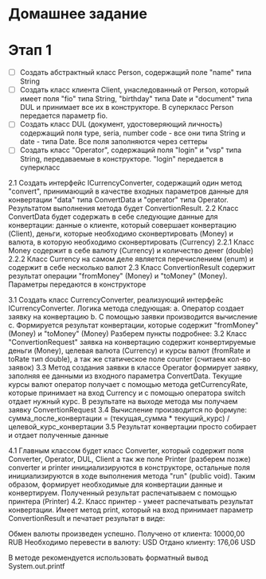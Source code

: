 # Домашнее задание

Этап 1
======

- [ ] Создать абстрактный класс Person, содержащий поле "name" типа String
- [ ] Создать класс клиента Client, унаследованный от Person, который имеет поля "fio" типа String, "birthday" типа Date и "document" типа DUL
и принимает все их в конструкторе. В суперкласс Person передается параметр fio.
- [ ] Создать класс DUL (документ, удостоверяющий личность) содержащий поля type, seria, number code - все они типа String и date - типа Date.
Все поля заполняются через сеттеры
- [ ] Создать класс "Operator", содержащий поля "login" и "vsp" типа String, передаваемые в конструкторе. "login" передается в суперкласс

2.1 Создать интерфейс ICurrencyConverter, содержащий один метод "convert", принимающий в качестве входных параметров данные для конвертации
"data" типа ConvertData и "operator" типа Operator. Результатом выполнения метода будет ConvertionResult.
2.2 Класс ConvertData будет содержать в себе следующие данные для конвертации: данные о клиенте, который совершает конвертацию (Client),
деньги, которые необходимо сконвертировать (Money) и валюта, в которую необходимо сконвертировать (Currency)
2.2.1 Класс Money содержит в себе валюту (Currency) и количество денег (double)
2.2.2 Класс Currency на самом деле является перечислением (enum) и содержит в себе несколько валют
2.3 Класс ConvertionResult содержит результат операции "fromMoney" (Money) и "toMoney" (Money). Параметры передаются в конструкторе

3.1 Создать класс CurrencyConverter, реализующий интерфейс ICurrencyConverter. Логика метода следующая:
a. Оператор создает заявку на конвертацию
b. С помощью заявки производится вычисление
c. Формируется результат конвертации, которые содержит "fromMoney" (Money) и "toMoney" (Money)
Разберем пункты подробнее:
3.2 Класс "ConvertionRequest" заявка на конвертацию содержит конвертируемые деньги (Money), целевая валюта (Currency)
и курсы валют (fromRate и toRate тип double), а  так же статическое поле counter (считаем кол-во заявок)
3.3 Метод создания заявки в классе Operator формирует заявку, заполняя ее данными из входного параметра ConvertData. Текущие
курсы валют оператор получает с помощью метода getCurrencyRate, которые принимает на вход Currency и с помощью оператора switch отдает нужный курс.
В результате на выходе метода мы получаем заявку ConvertionRequest
3.4 Вычисление производится по формуле: сумма_после_конвертации = (текущая_сумма * текущий_курс) / целевой_курс_конвертации
3.5 Результат конвертации просто собирает и отдает полученные данные

4.1 Главным классом будет класс Converter, который содержит поля Converter, Operator, DUL, Client а так же поле Printer (разберем позже)
converter и printer инициализируются в конструкторе, остальные поля инициализируются в ходе выполнения метода "run" (public void).
Таким образом, формирует необходимые для конвертации данные и конвертируем. Полученный результат распечатываем с помощью принтера (Printer)
4.2. Класс принтер - умеет распечатывать результат конвертации. Имеет метод print, который на вход принимает параметр ConvertionResult
и печатает результат в виде:

Обмен валюты произведен успешно.
Получено от клиента: 10000,00 RUB
Необходимо перевести в валюту: USD
Отдано клиенту: 176,06 USD

В методе рекомендуется использовать форматный вывод System.out.printf